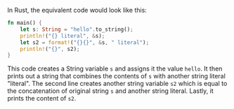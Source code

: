In Rust, the equivalent code would look like this:

```rust
fn main() {
    let s: String = "hello".to_string();
    println!("{} literal", &s);
    let s2 = format!("{}{}", &s, " literal");
    println!("{}", s2);
}
```

This code creates a String variable `s` and assigns it the value `hello`. It then prints out a string that combines the contents of `s` with another string literal "literal". The second line creates another string variable `s2` which is equal to the concatenation of original string `s` and another string literal. Lastly, it prints the content of `s2`.
